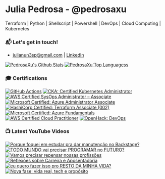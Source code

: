 # Julia Pedrosa - @pedrosaxu
 Terraform | Python | Shellscript | Powershell |  DevOps | Cloud Computing | Kubernetes

### 📬 Let's get in touch!
- julianun3sp@gmail.com | [LinkedIn](http://linkedin.com/in/pedrosaxu/)

[![PedrosaXu's Github Stats](https://github-readme-stats.vercel.app/api?username=pedrosaxu)](https://github.com/anuraghazra/github-readme-stats) 
[![PedrosaXu'Top Languagess](https://github-readme-stats.vercel.app/api/top-langs/?username=pedrosaxu&hide=css,html,jupyter%20notebook&langs_count=8&layout=compact)](https://github.com/anuraghazra/github-readme-stats)

### 🎓 Certifications

<!--START_SECTION:badges-->
[![GitHub Actions](https://images.credly.com/size/110x110/images/89efc3e7-842b-4790-b09b-9ea5efc71ec3/image.png)](http://www.credly.com/badges/63ecebd6-c318-43a9-9551-5f121ca86c10 "GitHub Actions")
[![CKA: Certified Kubernetes Administrator](https://images.credly.com/size/110x110/images/8b8ed108-e77d-4396-ac59-2504583b9d54/cka_from_cncfsite__281_29.png)](http://www.credly.com/badges/2cfe6112-a158-4fb7-89da-5b24f5b99c3f "CKA: Certified Kubernetes Administrator")
[![AWS Certified SysOps Administrator – Associate](https://images.credly.com/size/110x110/images/f0d3fbb9-bfa7-4017-9989-7bde8eaf42b1/image.png)](http://www.credly.com/badges/84b657de-9bee-40fc-8b91-fb64cfba8856 "AWS Certified SysOps Administrator – Associate")
[![Microsoft Certified: Azure Administrator Associate](https://images.credly.com/size/110x110/images/336eebfc-0ac3-4553-9a67-b402f491f185/azure-administrator-associate-600x600.png)](http://www.credly.com/badges/72784d7e-a0ac-4e4d-8788-cc40f1b0b711 "Microsoft Certified: Azure Administrator Associate")
[![HashiCorp Certified: Terraform Associate (002)](https://images.credly.com/size/110x110/images/99289602-861e-4929-8277-773e63a2fa6f/image.png)](http://www.credly.com/badges/366be01b-7aa1-438e-be96-923625a44eb1 "HashiCorp Certified: Terraform Associate (002)")
[![Microsoft Certified: Azure Fundamentals](https://images.credly.com/size/110x110/images/be8fcaeb-c769-4858-b567-ffaaa73ce8cf/image.png)](http://www.credly.com/badges/d66d9d3a-2685-425c-a46d-0bc3d7d22d89 "Microsoft Certified: Azure Fundamentals")
[![AWS Certified Cloud Practitioner](https://images.credly.com/size/110x110/images/00634f82-b07f-4bbd-a6bb-53de397fc3a6/image.png)](http://www.credly.com/badges/2bf032ac-5f0e-49d1-9547-36672811dc8c "AWS Certified Cloud Practitioner")
[![OpenHack: DevOps](https://images.credly.com/size/110x110/images/0384f554-6401-42d2-b494-02a6d2fd3013/DevOps.png)](http://www.credly.com/badges/970ea32f-6e2f-4d33-8d31-d61cc7f8675f "OpenHack: DevOps")
<!--END_SECTION:badges-->

### 📺 Latest YouTube Videos

<!-- BEGIN YOUTUBE-CARDS -->
[![Porque foquei em estudar pra dar manutenção no Backstage?](https://ytcards.demolab.com/?id=zZ86_vmSDn0&title=Porque+foquei+em+estudar+pra+dar+manuten%C3%A7%C3%A3o+no+Backstage%3F&lang=en&timestamp=1745764419&background_color=%230d1117&title_color=%23ffffff&stats_color=%23dedede&max_title_lines=1&width=250&border_radius=5&duration=40 "Porque foquei em estudar pra dar manutenção no Backstage?")](https://www.youtube.com/watch?v=zZ86_vmSDn0)
[![TODO MUNDO vai precisar PROGRAMAR no FUTURO?](https://ytcards.demolab.com/?id=xuR9iNiSQkg&title=TODO+MUNDO+vai+precisar+PROGRAMAR+no+FUTURO%3F&lang=en&timestamp=1745665289&background_color=%230d1117&title_color=%23ffffff&stats_color=%23dedede&max_title_lines=1&width=250&border_radius=5&duration=982 "TODO MUNDO vai precisar PROGRAMAR no FUTURO?")](https://www.youtube.com/watch?v=xuR9iNiSQkg)
[![Vamos precisar repensar nossas profissões](https://ytcards.demolab.com/?id=V3tdQGtnrdE&title=Vamos+precisar+repensar+nossas+profiss%C3%B5es&lang=en&timestamp=1744415515&background_color=%230d1117&title_color=%23ffffff&stats_color=%23dedede&max_title_lines=1&width=250&border_radius=5&duration=76 "Vamos precisar repensar nossas profissões")](https://www.youtube.com/watch?v=V3tdQGtnrdE)
[![Reflexões sobre Carreira e Aposentadoria](https://ytcards.demolab.com/?id=EAMckjjlk8U&title=Reflex%C3%B5es+sobre+Carreira+e+Aposentadoria&lang=en&timestamp=1744234099&background_color=%230d1117&title_color=%23ffffff&stats_color=%23dedede&max_title_lines=1&width=250&border_radius=5&duration=60 "Reflexões sobre Carreira e Aposentadoria")](https://www.youtube.com/watch?v=EAMckjjlk8U)
[![eu quero fazer isso pro RESTO DA MINHA VIDA?](https://ytcards.demolab.com/?id=yOBI8moNppk&title=eu+quero+fazer+isso+pro+RESTO+DA+MINHA+VIDA%3F&lang=en&timestamp=1744146058&background_color=%230d1117&title_color=%23ffffff&stats_color=%23dedede&max_title_lines=1&width=250&border_radius=5&duration=868 "eu quero fazer isso pro RESTO DA MINHA VIDA?")](https://www.youtube.com/watch?v=yOBI8moNppk)
[![Nova fase: vida real, tech e propósito](https://ytcards.demolab.com/?id=Xsxc5ZfftR8&title=Nova+fase%3A+vida+real%2C+tech+e+prop%C3%B3sito&lang=en&timestamp=1743812102&background_color=%230d1117&title_color=%23ffffff&stats_color=%23dedede&max_title_lines=1&width=250&border_radius=5&duration=337 "Nova fase: vida real, tech e propósito")](https://www.youtube.com/watch?v=Xsxc5ZfftR8)
<!-- END YOUTUBE-CARDS -->


<!---
julianunesp/julianunesp is a ✨ special ✨ repository because its `README.md` (this file) appears on your GitHub profile.
You can click the Preview link to take a look at your changes.
--->

